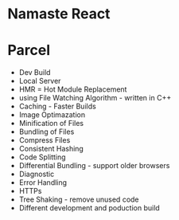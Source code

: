 # Namaste React

# Parcel
- Dev Build
- Local Server
- HMR = Hot Module Replacement
- using File Watching Algorithm - written in C++
- Caching - Faster Builds
- Image Optimazation
- Minification of Files
- Bundling of Files
- Compress Files
- Consistent Hashing
- Code Splitting
- Differential Bundling - support older browsers
- Diagnostic
- Error Handling
- HTTPs
- Tree Shaking - remove unused code
- Different development and poduction build